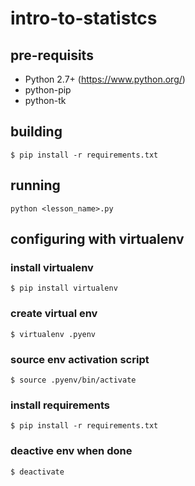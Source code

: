 # intro-to-statistcs

## pre-requisits

* Python 2.7+ (https://www.python.org/)
* python-pip
* python-tk

## building

```
$ pip install -r requirements.txt
```

## running

```
python <lesson_name>.py
```

## configuring with virtualenv

### install virtualenv

```
$ pip install virtualenv
```

### create virtual env

```
$ virtualenv .pyenv
```

### source env activation script

```
$ source .pyenv/bin/activate
```

### install requirements

```
$ pip install -r requirements.txt
```

### deactive env when done

```
$ deactivate
```